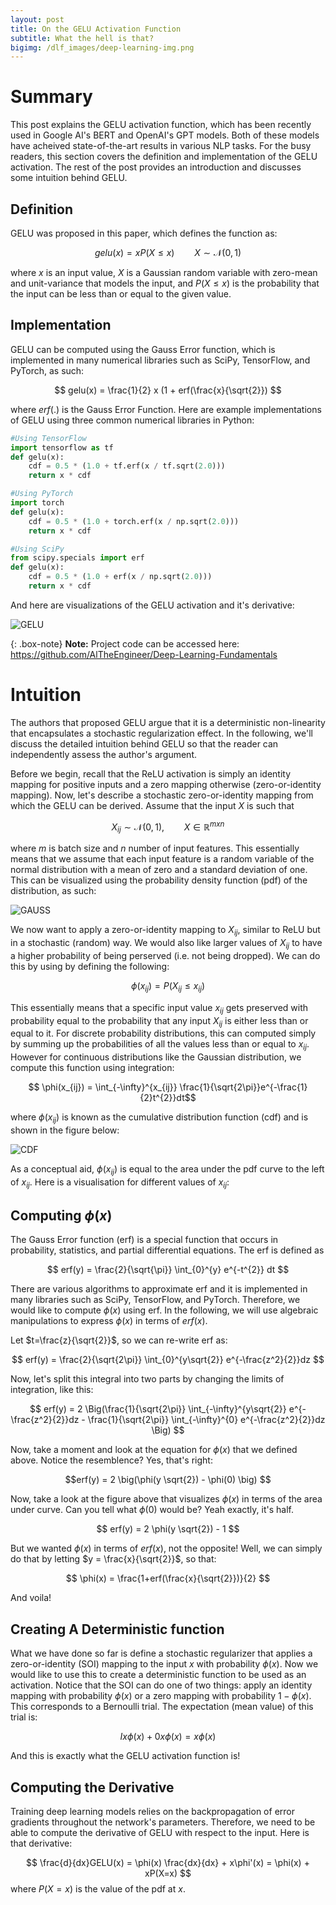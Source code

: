 ```yaml
---
layout: post
title: On the GELU Activation Function
subtitle: What the hell is that?
bigimg: /dlf_images/deep-learning-img.png
---
```


<script type="text/javascript" async
  src="https://cdnjs.cloudflare.com/ajax/libs/mathjax/2.7.4/MathJax.js?config=TeX-MML-AM_CHTML">
</script>

Summary
============================

This post explains the GELU activation function, which has been recently used in Google AI's BERT and OpenAI's GPT models. 
Both of these models have acheived state-of-the-art results in various NLP tasks. For the busy readers, this section 
covers the definition and implementation of the GELU activation. The rest of the post provides an introduction 
and discusses some intuition behind GELU. 

## Definition

GELU was proposed in this paper, which defines the function as:

$$ gelu(x) = x P(X \leq x) \qquad X \sim \mathcal{N}(0, 1) $$

where $x$ is an input value, $X$ is a Gaussian random variable with zero-mean and unit-variance that models the input, 
and $P(X \leq x)$ is the probability that the input can be less than or equal to the given value. 

## Implementation

GELU can be computed using the Gauss Error function, which is implemented in many numerical libraries such as SciPy, 
TensorFlow, and PyTorch, as such:

$$ gelu(x) = \frac{1}{2} x (1 + erf(\frac{x}{\sqrt{2}}) $$

where $erf(.)$ is the Gauss Error Function. Here are example implementations of GELU using three common numerical 
libraries in Python:


```python
#Using TensorFlow
import tensorflow as tf
def gelu(x):
    cdf = 0.5 * (1.0 + tf.erf(x / tf.sqrt(2.0)))
    return x * cdf
```
```python
#Using PyTorch
import torch
def gelu(x):
    cdf = 0.5 * (1.0 + torch.erf(x / np.sqrt(2.0)))
    return x * cdf
```
```python
#Using SciPy
from scipy.specials import erf
def gelu(x):
    cdf = 0.5 * (1.0 + erf(x / np.sqrt(2.0)))
    return x * cdf
```
And here are visualizations of the GELU activation and it's derivative:

   ![GELU](/gelu_imgs/gelu_viz-1.png)

{: .box-note}
**Note:** Project code can be accessed here: <https://github.com/AlTheEngineer/Deep-Learning-Fundamentals>

Intuition
============================
The authors that proposed GELU argue that it is a deterministic non-linearity that encapsulates a stochastic 
regularization effect. In the following, we'll discuss the detailed intuition behind GELU so that the reader 
can independently assess the author's argument. 

Before we begin, recall that the ReLU activation is simply an identity mapping for positive inputs and a zero mapping 
otherwise (zero-or-identity mapping). Now, let's describe a stochastic zero-or-identity mapping from which 
the GELU can be derived. Assume that the input $X$ is such that

$$ X_{ij} \sim \mathcal{N}(0,1), \qquad X \in \mathbb{R}^{mxn}$$
    
where $m$ is batch size and $n$ number of input features. This essentially means that we assume that each input 
feature is a random variable of the normal distribution with a mean of zero and a standard deviation of one. This 
can be visualized using the probability density function (pdf) of the distribution, as such:

   ![GAUSS](/gelu_imgs/gauss_pdf.png)

We now want to apply a zero-or-identity mapping to $X_{ij}$, similar to ReLU but in a stochastic (random) way. We would also
like larger values of $X_{ij}$ to have a higher probability of being perserved (i.e. not being dropped). We can do 
this by using by defining the following:

$$\phi(x_{ij}) = P(X_{ij} \leq x_{ij}) $$

This essentially means that a specific input value $x_{ij}$ gets preserved with probability equal to the probability 
that any input $X_{ij}$ is either less than or equal to it. For discrete probability distributions, 
this can computed simply by summing up the probabilities of all the values less than or equal to $x_{ij}$. 
However for continuous distributions like the Gaussian distribution, we compute this function using integration:

$$ \phi(x_{ij}) = \int_{-\infty}^{x_{ij}} \frac{1}{\sqrt{2\pi}}e^{-\frac{1}{2}t^{2}}dt$$

where $\phi(x_{ij})$ is known as the cumulative distribution function (cdf) and is shown in the figure below:

   ![CDF](/gelu_imgs/gauss_cdf.png)

As a conceptual aid, $\phi(x_{ij})$ is equal to the area under the pdf curve to the left of $x_{ij}$. Here is 
a visualisation for different values of $x_{ij}$:

## Computing $\phi(x)$
The Gauss Error function (erf) is a special function that occurs in probability, statistics, and partial differential equations. The erf is defined as

$$ erf(y) = \frac{2}{\sqrt{\pi}} \int_{0}^{y} e^{-t^{2}} dt $$

There are various algorithms to approximate erf and it is implemented in many libraries such as SciPy, 
TensorFlow, and PyTorch. Therefore, we would like to compute $\phi(x)$ using erf. In the following, we will use 
algebraic manipulations to express $\phi(x)$ in terms of $erf(x)$. 

Let $t=\frac{z}{\sqrt{2}}$, so we can re-write erf as:

$$ erf(y) = \frac{2}{\sqrt{2\pi}} \int_{0}^{y\sqrt{2}} e^{-\frac{z^2}{2}}dz $$

Now, let's split this integral into two parts by changing the limits of integration, like this:

$$ erf(y) = 2 \Big(\frac{1}{\sqrt{2\pi}} \int_{-\infty}^{y\sqrt{2}} e^{-\frac{z^2}{2}}dz - 
\frac{1}{\sqrt{2\pi}} \int_{-\infty}^{0} e^{-\frac{z^2}{2}}dz \Big) $$

Now, take a moment and look at the equation for $\phi(x)$ that we defined above. Notice the resemblence? Yes, that's right:

$$erf(y) = 2 \big(\phi(y \sqrt{2}) - \phi(0) \big) $$

Now, take a look at the figure above that visualizes $\phi(x)$ in terms of the area under curve. 
Can you tell what $\phi(0)$ would be? Yeah exactly, it's half.

$$ erf(y) = 2 \phi(y \sqrt{2}) - 1 $$

But we wanted $\phi(x)$ in terms of $erf(x)$, not the opposite! Well, we can simply do that 
by letting $y = \frac{x}{\sqrt{2}}$, so that:

$$ \phi(x) = \frac{1+erf(\frac{x}{\sqrt{2}})}{2} $$

And voila! 

## Creating A Deterministic function

What we have done so far is define a stochastic regularizer that applies a zero-or-identity (SOI) mapping to 
the input $x$ with probability $\phi(x)$. Now we would like to use this to create a deterministic function 
to be used as an activation. Notice that the SOI can do one of two things: apply an identity mapping with 
probability $\phi(x)$ or a zero mapping with probability $1-\phi(x)$. This corresponds to a Bernoulli trial. 
The expectation (mean value) of this trial is:

$$ Ix\phi(x) + 0x\phi(x) = x\phi(x) $$

And this is exactly what the GELU activation function is!

## Computing the Derivative

Training deep learning models relies on the backpropagation of error gradients throughout the network's parameters. 
Therefore, we need to be able to compute the derivative of GELU with respect to the input. Here is that derivative:

$$ \frac{d}{dx}GELU(x) = \phi(x) \frac{dx}{dx} + x\phi'(x) = \phi(x) + xP(X=x) $$
where $P(X=x)$ is the value of the pdf at $x$. 
